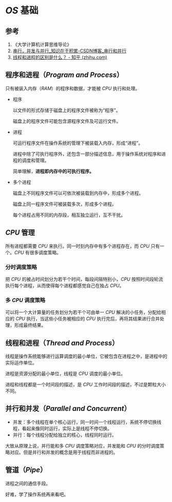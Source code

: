 # *OS* 基础

## 参考

1. 《大学计算机计算思维导论》
1. [串行，并发与并行_知识在于积累-CSDN博客_串行和并行](https://blog.csdn.net/u014489699/article/details/89893438)
2. [线程和进程的区别是什么？ - 知乎 (zhihu.com)](https://www.zhihu.com/question/25532384)

## 程序和进程（*Program and Process*）

只有被装入内存（*RAM*）的程序和数据，才能被 *CPU* 执行和处理。

- 程序

  以文件的形式存储于磁盘上的程序文件被称为“程序”。

  磁盘上的程序文件可能包含源程序文件及可运行文件。

- 进程

  可运行程序文件在操作系统的管理下被装载入内存，形成“进程”。

  进程中除了可执行程序外，还包含一部分描述信息，用于操作系统对程序和进程的调度和管理。

  简单理解，**进程即内存中的可执行程序。**

- 多个进程

  磁盘上不同程序文件可以可依次被装载到内存中，形成多个进程。

  磁盘上同一程序文件可被装载多次，形成多个进程。

  每个进程占用不同的内存段，相互独立运行，互不干扰。

## *CPU* 管理

所有进程都需要 *CPU* 来执行。同一时刻内存中有多个进程存在，而 *CPU* 只有一个。*CPU* 有很多调度策略。

### 分时调度策略

把 *CPU* 的被占时间划分为若干个时间，每段间隔特别小，*CPU* 按照时间段轮流执行每个进程，从而使得每个进程都感觉自己在独占 *CPU*。

### 多 *CPU* 调度策略

可以将一个大计算量的任务划分为若干个可由单一 *CPU* 解决的小任务，分配给相应的 *CPU* 执行，当这些小任务被相应的 *CPU* 执行完后，再将其结果进行合并处理，形成最终结果。

## 线程和进程（*Thread and Process*）

线程是操作系统能够进行运算调度的最小单位，它被包含在进程之中，是进程中的实际运作单位。

进程是资源分配的最小单位，线程是 *CPU* 调度的最小单位。

进程和线程都是一个时间段的描述，是 *CPU* 工作时间段的描述，不过是颗粒大小不同。

## 并行和并发（*Parallel and Concurrent*）

- 并发：多个线程在单个核心运行，同一时间一个线程运行，系统不停切换线程，看起来像同时运行，实际上是线程不停切换。
- 并行：每个线程分配给独立的核心，线程同时运行。

大致从原理上说，并行能和多 *CPU* 调度策略对应，并发能和 *CPU* 的分时调度策略对应。但是并行和并发的概念是用于线程而非进程的。

## 管道（*Pipe*）

进程之间的通信手段。

好难，学了操作系统再来看吧。
